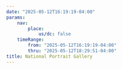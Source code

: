 ```yaml
---
date: "2025-05-12T16:19:19-04:00"
params:
    nav:
        place:
            us/dc: false
    timeRange:
        from: "2025-05-12T16:19:19-04:00"
        thru: "2025-05-12T18:29:51-04:00"
title: National Portrait Gallery
---
```

